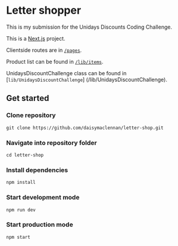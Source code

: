 # Letter shopper

This is my submission for the Unidays Discounts Coding Challenge.

This is a [Next.js](https://nextjs.org) project.

Clientside routes are in [`/pages`](/pages).

Product list can be found in [`/lib/items`](/lib/items).

UnidaysDiscountChallenge class can be found in [`lib/UnidaysDiscountChallenge`] (/lib/UnidaysDiscountChallenge).

## Get started
### Clone repository
```
git clone https://github.com/daisymaclennan/letter-shop.git
```
### Navigate into repository folder
```
cd letter-shop
```
### Install dependencies

```
npm install
```

### Start development mode

```
npm run dev
```

### Start production mode

```
npm start
```
